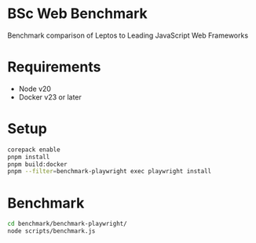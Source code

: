 # BSc Web Benchmark

Benchmark comparison of Leptos to Leading JavaScript Web Frameworks

# Requirements

- Node v20
- Docker v23 or later

# Setup

```bash
corepack enable
pnpm install
pnpm build:docker
pnpm --filter=benchmark-playwright exec playwright install
```

# Benchmark

```bash
cd benchmark/benchmark-playwright/
node scripts/benchmark.js
```
